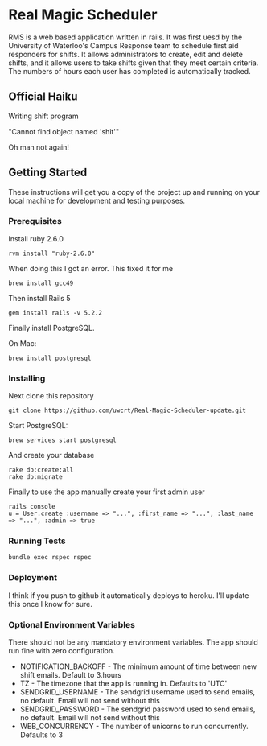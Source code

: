 # Real Magic Scheduler

RMS is a web based application written in rails. It was first uesd by the University of Waterloo's Campus Response team to schedule first aid responders for shifts. It allows administrators to create, edit and delete shifts, and it allows users to take shifts given that they meet certain criteria. The numbers of hours each user has completed is automatically tracked.

## Official Haiku

Writing shift program

"Cannot find object named 'shit'"

Oh man not again!

## Getting Started

These instructions will get you a copy of the project up and running on your local machine for development and testing purposes.

### Prerequisites

Install ruby 2.6.0

```
rvm install "ruby-2.6.0" 
```

When doing this I got an error. This fixed it for me

```
brew install gcc49  
```

Then install Rails 5

```
gem install rails -v 5.2.2
```

Finally install PostgreSQL. 

On Mac:

```
brew install postgresql
```

### Installing

Next clone this repository

```
git clone https://github.com/uwcrt/Real-Magic-Scheduler-update.git
```

Start PostgreSQL:

```
brew services start postgresql
```

And create your database

```
rake db:create:all  
rake db:migrate
```

Finally to use the app manually create your first admin user

```
rails console
u = User.create :username => "...", :first_name => "...", :last_name => "...", :admin => true
```

### Running Tests

```
bundle exec rspec rspec
```

### Deployment

I think if you push to github it automatically deploys to heroku. I'll update this once I know for sure.

### Optional Environment Variables

There should not be any mandatory environment variables. The app should run fine with zero configuration.

* NOTIFICATION_BACKOFF - The minimum amount of time between new shift emails. Default to 3.hours
* TZ - The timezone that the app is running in. Defaults to 'UTC'
* SENDGRID_USERNAME - The sendgrid username used to send emails, no default. Email will not send without this
* SENDGRID_PASSWORD - The sendgrid password used to send emails, no default. Email will not send without this
* WEB_CONCURRENCY - The number of unicorns to run concurrently. Defaults to 3
